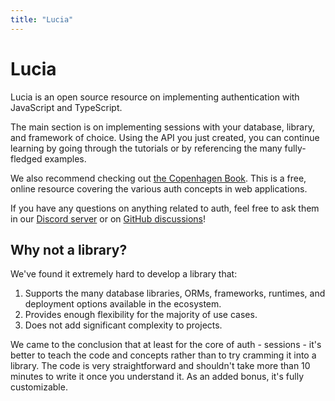 ```yaml
---
title: "Lucia"
---
```


# Lucia

Lucia is an open source resource on implementing authentication with JavaScript and TypeScript.

The main section is on implementing sessions with your database, library, and framework of choice. Using the API you just created, you can continue learning by going through the tutorials or by referencing the many fully-fledged examples.

We also recommend checking out [the Copenhagen Book](https://thecopenhagenbook.com). This is a free, online resource covering the various auth concepts in web applications.

If you have any questions on anything related to auth, feel free to ask them in our [Discord server](https://discord.com/invite/PwrK3kpVR3) or on [GitHub discussions](https://github.com/lucia-auth/lucia/discussions)!

## Why not a library?

We've found it extremely hard to develop a library that:

1. Supports the many database libraries, ORMs, frameworks, runtimes, and deployment options available in the ecosystem.
2. Provides enough flexibility for the majority of use cases.
3. Does not add significant complexity to projects.

We came to the conclusion that at least for the core of auth - sessions - it's better to teach the code and concepts rather than to try cramming it into a library. The code is very straightforward and shouldn't take more than 10 minutes to write it once you understand it. As an added bonus, it's fully customizable.
